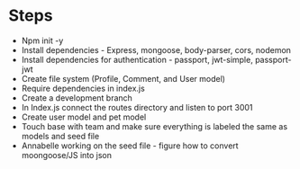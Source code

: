 # Steps

- Npm init -y
- Install dependencies - Express, mongoose, body-parser, cors, nodemon
- Install dependencies for authentication - passport, jwt-simple, passport-jwt
- Create file system (Profile, Comment, and User model)
- Require dependencies in index.js
- Create a development branch
- In Index.js connect the routes directory and listen to port 3001
- Create user model and pet model
- Touch base with team and make sure everything is labeled the same as models and seed file
- Annabelle working on the seed file - figure how to convert moongoose/JS into json
